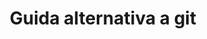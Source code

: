 ---
layout: guide
title: Guida alternativa a git
description: >-
  description.
docs: 
 - /docs/basic/Intro
breadcrumb: true
---